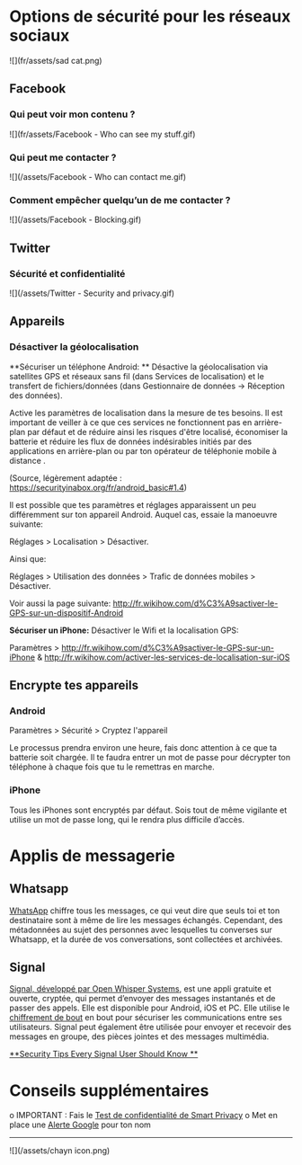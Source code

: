 # Options de sécurité pour les réseaux sociaux

![](fr/assets/sad cat.png)

## Facebook

### Qui peut voir mon contenu ?

![](fr/assets/Facebook - Who can see my stuff.gif)



### Qui peut me contacter ?

![](/assets/Facebook - Who can contact me.gif)



### Comment empêcher quelqu’un de me contacter ?

![](/assets/Facebook - Blocking.gif)




## Twitter

### Sécurité et confidentialité

![](/assets/Twitter - Security  and privacy.gif)



## Appareils

### Désactiver la géolocalisation

**Sécuriser un téléphone Android: ** Désactive la géolocalisation via satellites GPS et réseaux sans fil (dans Services de localisation) et le transfert de fichiers/données (dans Gestionnaire de données -> Réception des données).

Active les paramètres de localisation dans la mesure de tes besoins. Il est important de veiller à ce que ces services ne fonctionnent pas en arrière-plan par défaut et de réduire ainsi les risques d'être localisé, économiser la batterie et réduire les flux de données indésirables initiés par des applications en arrière-plan ou par ton opérateur de téléphonie mobile à distance . 

(Source, légèrement adaptée : https://securityinabox.org/fr/android_basic#1.4)

Il est possible que tes paramètres et réglages apparaissent un peu différemment sur ton appareil Android. Auquel cas, essaie la manoeuvre suivante:

Réglages > Localisation > Désactiver.

Ainsi que:

Réglages > Utilisation des données > Trafic de données mobiles > Désactiver.

Voir aussi la page suivante: http://fr.wikihow.com/d%C3%A9sactiver-le-GPS-sur-un-dispositif-Android

**Sécuriser un iPhone:**
Désactiver le Wifi et la localisation GPS:

Paramètres > http://fr.wikihow.com/d%C3%A9sactiver-le-GPS-sur-un-iPhone & http://fr.wikihow.com/activer-les-services-de-localisation-sur-iOS



## Encrypte tes appareils

### Android

Paramètres > Sécurité > Cryptez l'appareil

Le processus prendra environ une heure, fais donc attention à ce que ta batterie soit chargée. Il te faudra entrer un mot de passe pour décrypter ton téléphone à chaque fois que tu le remettras en marche. 

### iPhone

Tous les iPhones sont encryptés par défaut. Sois tout de même vigilante et utilise un mot de passe long, qui le rendra plus difficile d’accès. 




# Applis de messagerie

## Whatsapp
[WhatsApp](https://www.whatsapp.com/) chiffre tous les messages, ce qui veut dire que seuls toi et ton destinataire sont à même de lire les messages échangés. Cependant, des métadonnées au sujet des personnes avec lesquelles tu converses sur Whatsapp, et la durée de vos conversations, sont collectées et archivées. 

## Signal
[Signal, développé par Open Whisper Systems](https://whispersystems.org/), est une appli gratuite et ouverte, cryptée, qui permet d’envoyer des messages instantanés et de passer des appels. Elle est disponible pour Android,  iOS et PC. Elle utilise le [chiffrement de bout](https://fr.wikipedia.org/wiki/Chiffrement_de_bout_en_bout) en bout pour sécuriser les communications entre ses utilisateurs.  Signal peut également être utilisée pour envoyer et recevoir des messages en groupe, des pièces jointes et des messages multimédia. 

[**Security Tips Every Signal User Should Know
** ](https://whispersystems.org/blog/signal-desktop/)


# Conseils supplémentaires

o  IMPORTANT : Fais le [Test de confidentialité de Smart Privacy](http://smartprivacy.tumblr.com/privacynow)
o  Met en place une  [Alerte Google](https://www.google.com/alerts) pour ton nom

---
![](/assets/chayn icon.png)

